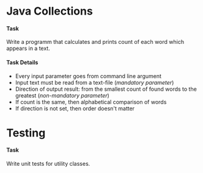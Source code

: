 # Java Collections

#### Task

Write a programm that calculates and prints count of each word which appears in a text.

#### Task Details

- Every input parameter goes from command line argument
- Input text must be read from a text-file (*mandatory parameter*)
- Direction of output result: from the smallest count of found words to the greatest (*non-mandatory parameter*)
- If count is the same, then alphabetical comparison of words
- If direction is not set, then order doesn't matter

# Testing

#### Task

Write unit tests for utility classes.
